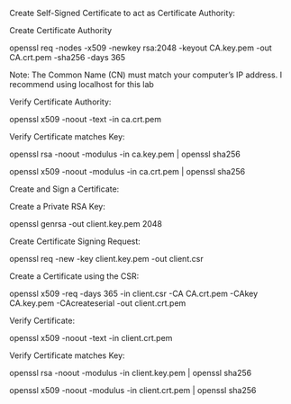 Create Self-Signed Certificate to act as Certificate Authority:
	
Create Certificate Authority

openssl req -nodes -x509 -newkey rsa:2048 -keyout CA.key.pem -out CA.crt.pem -sha256 -days 365

Note: The Common Name (CN) must match your computer’s IP address. I recommend using localhost for this lab

Verify Certificate Authority:

openssl x509 -noout -text -in ca.crt.pem

Verify Certificate matches Key:

openssl rsa -noout -modulus -in ca.key.pem | openssl sha256

openssl x509 -noout -modulus -in ca.crt.pem | openssl sha256

Create and Sign a Certificate:

Create a Private RSA Key:

openssl genrsa -out client.key.pem 2048

Create Certificate Signing Request:

openssl req -new -key client.key.pem -out client.csr

Create a Certificate using the CSR:

openssl x509 -req -days 365 -in client.csr -CA CA.crt.pem -CAkey CA.key.pem -CAcreateserial -out client.crt.pem

Verify Certificate:

openssl x509 -noout -text -in client.crt.pem

Verify Certificate matches Key:

openssl rsa -noout -modulus -in client.key.pem | openssl sha256

openssl x509 -noout -modulus -in client.crt.pem | openssl sha256
